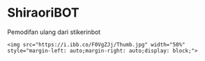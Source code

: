 # ShiraoriBOT
Pemodifan ulang dari stikerinbot
<p align="center">

	<img src="https://i.ibb.co/F0VgZJj/Thumb.jpg" width="50%" style="margin-left: auto;margin-right: auto;display: block;">
